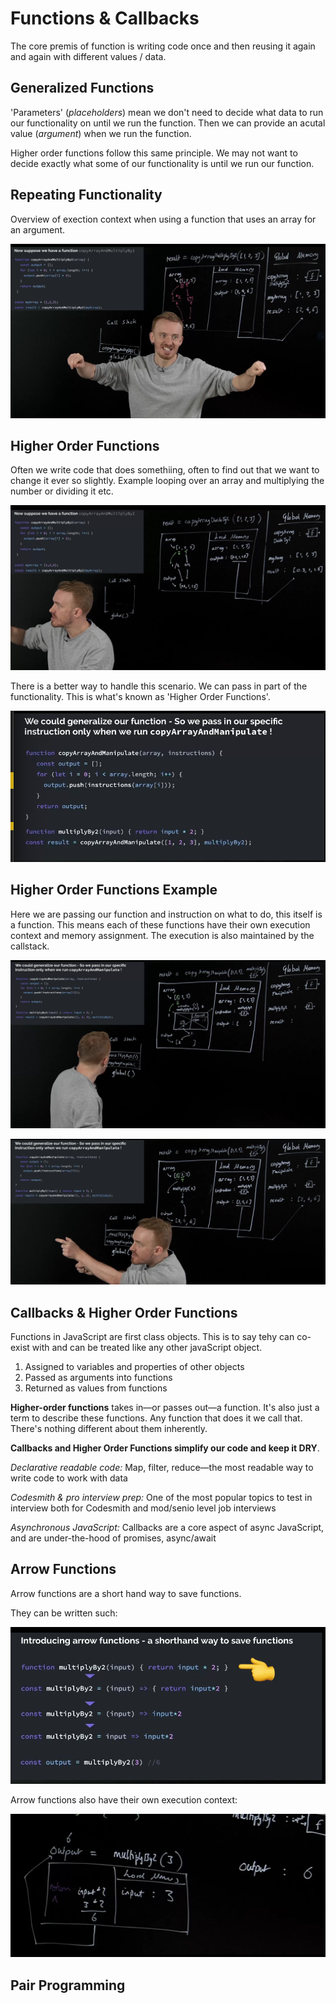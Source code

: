 # Functions & Callbacks

The core premis of function is writing code once and then reusing it again and again with different values / data.

## Generalized Functions

'Parameters' (_placeholders_) mean we don't need to decide what data to run our functionality on until we run the function. Then we can provide an acutal value (_argument_) when we run the function.

Higher order functions follow this same principle. We may not want to decide exactly what some of our functionality is until we run our function.

## Repeating Functionality

Overview of exection context when using a function that uses an array for an argument.

![repeating](/img/02-repeating.png)

## Higher Order Functions

Often we write code that does somethiing, often to find out that we want to change it ever so slightly. Example looping over an array and multiplying the number or dividing it etc.

![hof-repeating](/img/02-hof-repeating.png)

There is a better way to handle this scenario. We can pass in part of the functionality. This is what's known as 'Higher Order Functions'.

![hof-short](/img/02-hof-short.png)

## Higher Order Functions Example

Here we are passing our function and instruction on what to do, this itself is a function. This means each of these functions have their own execution context and memory assignment. The execution is also maintained by the callstack.

![hof](/img/02-hof-1.png)

![hof-2](/img/02-hof-2.png)

## Callbacks & Higher Order Functions

Functions in JavaScript are first class objects. This is to say tehy can co-exist with and can be treated like any other javaScript object.

1. Assigned to variables and properties of other objects
2. Passed as arguments into functions
3. Returned as values from functions

**Higher-order functions** takes in—or passes out—a function. It's also just a term to describe these functions. Any function that does it we call that. There's nothing different about them inherently.

**Callbacks and Higher Order Functions simplify our code and keep it DRY**.

_Declarative readable code:_ Map, filter, reduce—the most readable way to write code to work with data

_Codesmith & pro interview prep:_ One of the most popular topics to test in interview both for Codesmith and mod/senio level job interviews

_Asynchronous JavaScript:_ Callbacks are a core aspect of async JavaScript, and are under-the-hood of promises, async/await

## Arrow Functions

Arrow functions are a short hand way to save functions.

They can be written such:

![arrow](/img/02-arrow.png)

Arrow functions also have their own execution context:

![arrow-2](/img/02-arrow-execution.png)

## Pair Programming

